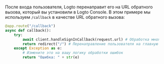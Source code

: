 После входа пользователя, Logto перенаправит его на URL обратного вызова, который вы установили в Logto Console. В этом примере мы используем `/callback` в качестве URL обратного вызова:

```python
@app.route("/callback")
async def callback():
    try:
        await client.handleSignInCallback(request.url) # Обработка множества вещей
        return redirect("/") # Перенаправление пользователя на главную страницу после успешного входа
    except Exception as e:
        # Измените это на вашу логику обработки ошибок
        return "Ошибка: " + str(e)
```
